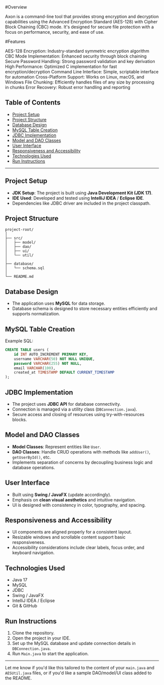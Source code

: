 #Overview

Axon is a command-line tool that provides strong encryption and decryption capabilities using the Advanced Encryption Standard (AES-128) with Cipher Block Chaining (CBC) mode. It's designed for secure file protection with a focus on performance, security, and ease of use.

#Features

AES-128 Encryption: Industry-standard symmetric encryption algorithm
CBC Mode Implementation: Enhanced security through block chaining
Secure Password Handling: Strong password validation and key derivation
High Performance: Optimized C implementation for fast encryption/decryption
Command Line Interface: Simple, scriptable interface for automation
Cross-Platform Support: Works on Linux, macOS, and Windows
File Chunking: Efficiently handles files of any size by processing in chunks
Error Recovery: Robust error handling and reporting

## Table of Contents

* [Project Setup](#project-setup)
* [Project Structure](#project-structure)
* [Database Design](#database-design)
* [MySQL Table Creation](#mysql-table-creation)
* [JDBC Implementation](#jdbc-implementation)
* [Model and DAO Classes](#model-and-dao-classes)
* [User Interface](#user-interface)
* [Responsiveness and Accessibility](#responsiveness-and-accessibility)
* [Technologies Used](#technologies-used)
* [Run Instructions](#run-instructions)

---

## Project Setup

* **JDK Setup**: The project is built using **Java Development Kit (JDK 17)**.
* **IDE Used**: Developed and tested using **IntelliJ IDEA** / **Eclipse IDE**.
* Dependencies like JDBC driver are included in the project classpath.

## Project Structure

```
project-root/
│
├── src/
│   ├── model/
│   ├── dao/
│   ├── ui/
│   └── util/
│
├── database/
│   └── schema.sql
│
└── README.md
```

## Database Design

* The application uses **MySQL** for data storage.
* Database schema is designed to store necessary entities efficiently and supports normalization.

## MySQL Table Creation

Example SQL:

```sql
CREATE TABLE users (
    id INT AUTO_INCREMENT PRIMARY KEY,
    username VARCHAR(50) NOT NULL UNIQUE,
    password VARCHAR(255) NOT NULL,
    email VARCHAR(100),
    created_at TIMESTAMP DEFAULT CURRENT_TIMESTAMP
);
```

## JDBC Implementation

* The project uses **JDBC API** for database connectivity.
* Connection is managed via a utility class (`DBConnection.java`).
* Secure access and closing of resources using try-with-resources blocks.

## Model and DAO Classes

* **Model Classes**: Represent entities like `User`.
* **DAO Classes**: Handle CRUD operations with methods like `addUser()`, `getUserById()`, etc.
* Implements separation of concerns by decoupling business logic and database operations.

## User Interface

* Built using **Swing / JavaFX** (update accordingly).
* Emphasis on **clean visual aesthetics** and intuitive navigation.
* UI is designed with consistency in color, typography, and spacing.

## Responsiveness and Accessibility

* UI components are aligned properly for a consistent layout.
* Resizable windows and scrollable content support basic responsiveness.
* Accessibility considerations include clear labels, focus order, and keyboard navigation.

## Technologies Used

* Java 17
* MySQL
* JDBC
* Swing / JavaFX
* IntelliJ IDEA / Eclipse
* Git & GitHub

## Run Instructions

1. Clone the repository.
2. Open the project in your IDE.
3. Set up the MySQL database and update connection details in `DBConnection.java`.
4. Run `Main.java` to start the application.

---

Let me know if you'd like this tailored to the content of your `main.java` and `AESUtil.java` files, or if you'd like a sample DAO/model/UI class added to the README.

